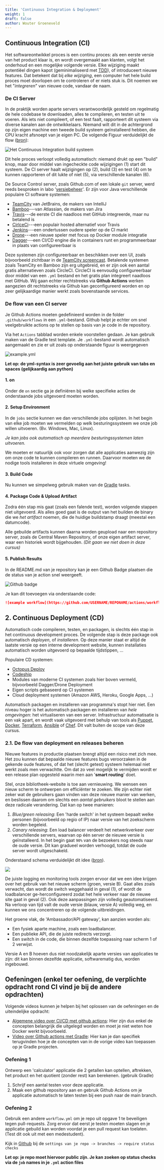 ```yaml
---
title: 'Continuous Integration & Deployment'
weight: 1
draft: false
author: Wouter Groeneveld
---
```


<!-- Begeleidende screencast:

{{< vimeo 400180594 >}} -->

## Continuous Integration (CI)

Het softwareontwikkel proces is een continu proces: als een eerste versie van het product klaar is, en wordt overgemaakt aan klanten, volgt het onderhoud en een mogelijke volgende versie. Elke wijziging maakt potentiëel dingen kapot (geminimaliseerd met [TDD](/tdd)), of introduceert nieuwe features. Dat betekent dat bij _elke wijziging_, een computer het hele build proces moet doorlopen om te controleren of er niets stuk is. Dit noemen we het "_integreren_" van nieuwe code, vandaar de naam.

### De CI Server

In de praktijk worden aparte servers verantwoordelijk gesteld om regelmatig de hele codebase te downloaden, alles te compileren, en testen uit te voeren. Als iets niet compileert, of een test faalt, rapporteert dit systeem via diverse kanalen aan de ontwikkelaars. Niemand wilt dit in de achtergrond op zijn eigen machine een tweede build systeem geïnstalleerd hebben, die CPU kracht afsnoept van je eigen PC. De volgende Figuur verduidelijkt de flow ([bron](https://devopscube.com/continuous-integration-delivery-deployment/)):

![](/img/teaching/ses/devops.jpg "Het Continuous Integration build systeem")

Dit hele proces verloopt volledig automatisch: niemand drukt op een "build" knop, maar door middel van ingecheckte code wijzigingen (1) start dit systeem. De CI server haalt wijzigingen op (2), build (3) en test (4) om te kunnen rapporteren of dit lukte of niet (5), via verschillende kanalen (6).

De Source Control server, zoals Github.com of een lokale `git` server, werd reeds besproken in labo '[versiebeheer](/versiebeheer)'. Er zijn voor Java verschillende populaire CI software systemen:

- [TeamCity](https://www.jetbrains.com/teamcity) van JetBrains, de makers van IntelliJ
- [Bamboo](https://www.atlassian.com/software/bamboo)---van Atlassian, de makers van Jira
- [Travis](https://www.travis-ci.com/)---de eerste CI die naadloos met GitHub integreerde, maar nu betalend is
- [CirlceCi](https://circleci.com/)---een populair hosted alternatief voor Travis
- [Jenkins](https://www.jenkins.io/)---een ondertussen oudere speler op de CI markt
- [Drone](https://www.drone.io/)---een nieuwe speler met focus op Docker module integratie
- [Dagger](https://dagger.io/)---een CI/CD engine die in containers runt en programmeerbaar in plaats van configureerbaar is

Deze systemen zijn configureerbaar en beschikken over een UI, zoals bijvoorbeeld zichtbaar in de [TeamCity screencast](https://www.jetbrains.com/teamcity/documentation/). Betalende systemen zoals TeamCity en Bamboo zijn erg uitgebreid, en er zijn ook een aantal gratis alternatieven zoals CircleCI. CircleCI is eenvoudig configureerbaar door middel van een `.yml` bestand en het gratis plan integreert naadloos met GitHub. Wij gaan echter rechtstreeks via **Github Actions** werken aangezien dit rechtstreeks via Github kan geconfigureerd worden en op zeer gelijkaardige manier werkt zoals bovenstaande services.
<!-- 
Nieuwere spelers zoals Dagger focussen niet enkel op container deployment maar ook op "pipelining as code". Dat betekent dat je _code_ in plaats van _configuratie_ schrijft, wat als bijkomend voordeel heeft dat deze config-as-code met compilatie sneller fouten rapporteert. Met Dagger schrijf je in Go, Python, TypeScript/JS, of interageer je rechtstreeks met de CLI, met voorkeur van Go: zie de [Dagger Quickstart](https://docs.dagger.io/648215/quickstart/) guide. -->

### De flow van een CI server

Je Github Actions moeten gedefinieerd worden in de folder `.github/workflows` in een `.yml`-bestand. Github helpt je echter om snel veelgebruikte actions op te stellen op basis van je code in de repository. 

Via het `Actions` tabblad worden enkele voorstellen gedaan. Je kan gebruik maken van de Gradle test template. Je `.yml`-bestand wordt automatisch aangemaakt en zie er uit zoals op onderstaande figuur is weergegeven

![example.yml](/img/ci-cd/githubActionsCiGradleExample.png)

**Let op: de yml-syntax is zeer gevoelig aan het juiste gebruik van tabs en spaces (gelijkaardig aan python)**

#### 1. on

Onder de `on` sectie ga je definiëren bij welke specifieke acties de onderstaande jobs uitgevoerd moeten worden.

#### 2. Setup Environment

In de `jobs` sectie kunnen we dan verschillende jobs oplijsten. In het begin van elke job moeten we vermelden op welk besturingssysteem we onze job willen uitvoeren. (Bv. Windows, Mac, Linux). 

_Je kan jobs ook automatisch op meerdere besturingssystemen laten uitvoeren._

We moeten er natuurlijk ook voor zorgen dat alle applicaties aanwezig zijn om onze code te kunnen compileren en runnen. Daarvoor moeten we de nodige tools installeren in deze virtuele omgeving!

#### 3. Build Code

Nu kunnen we simpelweg gebruik maken van de [Gradle](/dependency-management/gradle) tasks.

#### 4. Package Code & Upload Artifact
<!-- `./gradlew shadowJar` - package alles, inclusief dependencies, in één grote jarfile. -->

Zodra één stap mis gaat (zoals een falende test), worden volgende stappen niet uitgevoerd. Als alles goed gaat is de output van het builden de binary die we _het artifact_ noemen, die de huidige buildstamp draagt (meestal een datumcode).

Alle gebuilde artifacts kunnen daarna worden geupload naar een repository server, zoals de Central Maven Repository, of onze eigen artifact server, waar een historiek wordt bijgehouden. _(Dit gaan we niet doen in deze cursus)_

#### 5. Publish Results

In de README.md van je repository kan je een Github Badge plaatsen die de status van je action snel weergeeft. 

![Github badge](/img/ci-cd/githubBadge.png)

Je kan dit toevoegen via onderstaande code:
```markdown
![example workflow](https://github.com/USERNAME/REPONAME/actions/workflows/YMLFILENAME.yml/badge.svg)
```

## 2. Continuous Deployment (CD)

Automatisch code compileren, testen, en packagen, is slechts één stap in het continuous development proces. De volgende stap is deze package ook automatisch _deployen_, of _installeren_. Op deze manier staat er altijd de laatste versie op een interne development website, kunnen installaties automatisch worden uitgevoerd op bepaalde tijdstippen, ... 

Populaire CD systemen:

- [Octopus Deploy](https://octopus.com)
- [Codeship](https://codeship.com)
- Modules van moderne CI systemen zoals hier boven vermeld, bijvoorbeeld Dagger/Drone Deployment
- Eigen scripts gebaseerd op CI systemen
- Cloud deployment systemen (Amazon AWS, Heroku, Google Apps, ...)

<!-- De `shadowJar` task genereert één `jar` bestand die uitvoerbaar is (`java -jar [filename].jar`), en onze DropWizard server lokaal opstart op poort `8000`. Eender welke server kan dit programma dus op eenvoudige wijze uitvoeren.  -->

Automatisch packagen en installeren van programma's stopt hier niet. Een niveau hoger is het automatisch packagen en installeren van _hele omgevingen_: het virtualiseren van een server. Infrastructuur automatisatie is een vak apart, en wordt vaak uitgevoerd met behulp van tools als [Puppet](https://www.puppet.com/), [Docker](https://www.docker.com/), [Terraform](https://www.terraform.io/), [Ansible](https://www.ansible.com/) of [Chef](https://www.chef.io/). Dit valt buiten de scope van deze cursus.

### 2.1. De flow van deployment en releases beheren

Nieuwe features in productie plaatsen brengt altijd een risico met zich mee. Het zou kunnen dat bepaalde nieuwe features bugs veroorzaken in de gekende oude features, of dat het (slecht getest) systeem helemaal niet werkt zoals men verwachtte. Om dat zo veel mogelijk te vermijden wordt er een release plan opgesteld waarin men aan '**smart routing**' doet. 

Stel, onze bibliotheek-website is toe aan vernieuwing. We wensen een nieuw scherm te ontwerpen om efficiënter te zoeken. We zijn echter niet zeker wat de gebruikers gaan vinden van deze nieuwe manier van werken, en beslissen daarom om slechts een _aantal gebruikers_ bloot te stellen aan deze radicale verandering. Dat kan op twee manieren:

1. _Blue/green releasing_: Een 'harde switch' in het systeem bepaalt welke personen (bijvoorbeeld op regio of IP) naar versie van het zoekscherm worden begeleid. 
2. _Canary releasing_: Een load balancer verdeelt het netwerkverkeer over verschillende servers, waarvan op één server de nieuwe versie is geïnstalleerd. In het begin gaat `90%` van de bezoekers nog steeds naar de oude versie. Dit kan gradueel worden verhoogd, totdat de oude server wordt uitgeschakeld. 

Onderstaand schema verduidelijkt dit idee ([bron](https://blog.getambassador.io/deploy-and-release-decouple-for-speed-and-safety-a8c99a9b4d7b)).

![](/img/teaching/ses/releasing.png)
  

De juiste logging en monitoring tools zorgen ervoor dat we een idee krijgen over het gebruik van het nieuwe scherm (groen, versie B). Gaat alles zoals verwacht, dan wordt de switch weggehaald in geval (1), of wordt de loadbalancer ge-herconfigureerd zodat het hele verkeer naar de nieuwe site gaat in geval (2). Ook deze aanpassingen zijn volledig geautomatiseerd. Na verloop van tijd valt de oude versie (blauw, versie A) volledig weg, en kunnen we ons concentreren op de volgende uitbreidingen. 

Het groene vlak, de 'Ambassador/API gateway', kan aanzien worden als:

- Een fysiek aparte machine, zoals een loadbalancer. 
- Een publieke API, die de juiste redirects verzorgt.
- Een switch in de code, die binnen dezelfde toepassing naar scherm 1 of 2 verwijst. 

Versie A en B hoeven dus niet noodzakelijk aparte versies van applicaties te zijn: dit kan binnen dezelfde applicatie, softwarematig dus, worden ingebouwd. 


## Oefeningen (enkel ter oefening, de verplichte opdracht rond CI vind je bij de andere opdrachten)

Volgende videos kunnen je helpen bij het oplossen van de oefeningen en de uiteindelijke opdracht:
- [Algemene video over CI/CD met github actions](https://www.youtube.com/watch?v=R8_veQiYBjI): Hier zijn dus enkel de concepten belangrijk die uitgelegd worden en moet je niet weten hoe Docker werkt bijvoorbeeld.
- [Video over Github actions met Gradle](https://www.youtube.com/watch?v=a7T2MU2l-es&t=169s): Hier kan je dan specifiek terugvinden hoe je de concepten van in de vorige video kan toepassen op je Gradle projecten.

### Oefening 1
Ontwerp een 'calculator' applicatie die 2 getallen kan optellen, aftrekken, het product en het quotient (zonder rest) kan berekenen. (gebruik Gradle)
1. Schrijf een aantal testen voor deze applicatie. 
2. Maak een github repository aan en gebruik Github Actions om je applicatie automatisch te laten testen bij een push naar de main branch.  

### Oefening 2
Gebruik een andere `workflow.yml` om je repo uit opgave 1 te beveiligen tegen pull-requests. Zorg ervoor dat eerst je testen moeten slagen en je applicatie gebuild kan worden voordat je een pull request kan toelaten. (Test dit ook uit met een medestudent).

Kijk in [Github](https://docs.github.com/en/repositories/configuring-branches-and-merges-in-your-repository/managing-protected-branches/managing-a-branch-protection-rule) bij de `settings van je repo -> branches -> require status checks`

**Let op: je repo moet hiervoor public zijn. Je kan zoeken op status checks via de `job` names in je `.yml` action files**

<!-- ### Opgave 3

Neem je JavaFX darts applicatie van het applicatie-college over dependecy management. Voeg de moeglijkheid toe om in te loggen.

Simuleer nu Continuous Development door de achtergrond kleur groen te maken voor alle gebruikers, maar rood voor alle gebruikers wiens gebruikersnaam start met de letter 'A'.  -->



<!-- ## Denkvragen

- Waarom is het belangrijk om gebuilde artifacts van de CI server bij te houden? 
- Wat zijn de voordelen van het werken met een CI en CD systeem, ten opzichte van alles met de hand (of met eigen gemaakte scripts) in te stellen? 
- Version control en continuous delivery zijn klassiek gezien vijanden van database migratie (of omgekeerd). Toch is het mogelijk om een database systeem ook automatisch te up- of downgraden, met bijvoorbeeld https://flywaydb.org. Hoe gaat zoiets in zijn werk?
- Zou het ook mogelijk zijn om een geautomatiseerde scenariotest uit te voeren in CircleCI? Zo ja, welke wijzigingen zou je moeten doorvoeren aan de `config.yml`? -->

